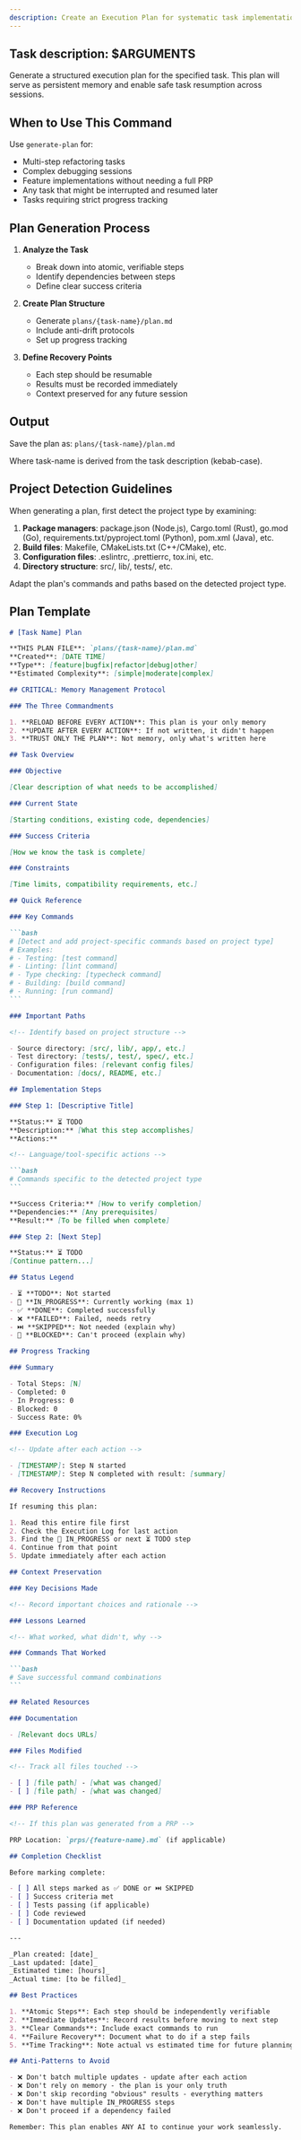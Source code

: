 ```yaml
---
description: Create an Execution Plan for systematic task implementation
---
```


## Task description: $ARGUMENTS

Generate a structured execution plan for the specified task. This plan will serve
as persistent memory and enable safe task resumption across sessions.

## When to Use This Command

Use `generate-plan` for:

- Multi-step refactoring tasks
- Complex debugging sessions
- Feature implementations without needing a full PRP
- Any task that might be interrupted and resumed later
- Tasks requiring strict progress tracking

## Plan Generation Process

1. **Analyze the Task**
   - Break down into atomic, verifiable steps
   - Identify dependencies between steps
   - Define clear success criteria

2. **Create Plan Structure**
   - Generate `plans/{task-name}/plan.md`
   - Include anti-drift protocols
   - Set up progress tracking

3. **Define Recovery Points**
   - Each step should be resumable
   - Results must be recorded immediately
   - Context preserved for any future session

## Output

Save the plan as: `plans/{task-name}/plan.md`

Where task-name is derived from the task description (kebab-case).

## Project Detection Guidelines

When generating a plan, first detect the project type by examining:

1. **Package managers**: package.json (Node.js), Cargo.toml (Rust), go.mod (Go),
   requirements.txt/pyproject.toml (Python), pom.xml (Java), etc.
2. **Build files**: Makefile, CMakeLists.txt (C++/CMake), etc.
3. **Configuration files**: .eslintrc, .prettierrc, tox.ini, etc.
4. **Directory structure**: src/, lib/, tests/, etc.

Adapt the plan's commands and paths based on the detected project type.

## Plan Template

````markdown
# [Task Name] Plan

**THIS PLAN FILE**: `plans/{task-name}/plan.md`
**Created**: [DATE TIME]
**Type**: [feature|bugfix|refactor|debug|other]
**Estimated Complexity**: [simple|moderate|complex]

## CRITICAL: Memory Management Protocol

### The Three Commandments

1. **RELOAD BEFORE EVERY ACTION**: This plan is your only memory
2. **UPDATE AFTER EVERY ACTION**: If not written, it didn't happen
3. **TRUST ONLY THE PLAN**: Not memory, only what's written here

## Task Overview

### Objective

[Clear description of what needs to be accomplished]

### Current State

[Starting conditions, existing code, dependencies]

### Success Criteria

[How we know the task is complete]

### Constraints

[Time limits, compatibility requirements, etc.]

## Quick Reference

### Key Commands

```bash
# [Detect and add project-specific commands based on project type]
# Examples:
# - Testing: [test command]
# - Linting: [lint command]
# - Type checking: [typecheck command]
# - Building: [build command]
# - Running: [run command]
```

### Important Paths

<!-- Identify based on project structure -->

- Source directory: [src/, lib/, app/, etc.]
- Test directory: [tests/, test/, spec/, etc.]
- Configuration files: [relevant config files]
- Documentation: [docs/, README, etc.]

## Implementation Steps

### Step 1: [Descriptive Title]

**Status:** ⏳ TODO
**Description:** [What this step accomplishes]
**Actions:**

<!-- Language/tool-specific actions -->

```bash
# Commands specific to the detected project type
```

**Success Criteria:** [How to verify completion]
**Dependencies:** [Any prerequisites]
**Result:** [To be filled when complete]

### Step 2: [Next Step]

**Status:** ⏳ TODO
[Continue pattern...]

## Status Legend

- ⏳ **TODO**: Not started
- 🔄 **IN_PROGRESS**: Currently working (max 1)
- ✅ **DONE**: Completed successfully
- ❌ **FAILED**: Failed, needs retry
- ⏭️ **SKIPPED**: Not needed (explain why)
- 🚫 **BLOCKED**: Can't proceed (explain why)

## Progress Tracking

### Summary

- Total Steps: [N]
- Completed: 0
- In Progress: 0
- Blocked: 0
- Success Rate: 0%

### Execution Log

<!-- Update after each action -->

- [TIMESTAMP]: Step N started
- [TIMESTAMP]: Step N completed with result: [summary]

## Recovery Instructions

If resuming this plan:

1. Read this entire file first
2. Check the Execution Log for last action
3. Find the 🔄 IN_PROGRESS or next ⏳ TODO step
4. Continue from that point
5. Update immediately after each action

## Context Preservation

### Key Decisions Made

<!-- Record important choices and rationale -->

### Lessons Learned

<!-- What worked, what didn't, why -->

### Commands That Worked

```bash
# Save successful command combinations
```

## Related Resources

### Documentation

- [Relevant docs URLs]

### Files Modified

<!-- Track all files touched -->

- [ ] [file path] - [what was changed]
- [ ] [file path] - [what was changed]

### PRP Reference

<!-- If this plan was generated from a PRP -->

PRP Location: `prps/{feature-name}.md` (if applicable)

## Completion Checklist

Before marking complete:

- [ ] All steps marked as ✅ DONE or ⏭️ SKIPPED
- [ ] Success criteria met
- [ ] Tests passing (if applicable)
- [ ] Code reviewed
- [ ] Documentation updated (if needed)

---

_Plan created: [date]_
_Last updated: [date]_
_Estimated time: [hours]_
_Actual time: [to be filled]_

## Best Practices

1. **Atomic Steps**: Each step should be independently verifiable
2. **Immediate Updates**: Record results before moving to next step
3. **Clear Commands**: Include exact commands to run
4. **Failure Recovery**: Document what to do if a step fails
5. **Time Tracking**: Note actual vs estimated time for future planning

## Anti-Patterns to Avoid

- ❌ Don't batch multiple updates - update after each action
- ❌ Don't rely on memory - the plan is your only truth
- ❌ Don't skip recording "obvious" results - everything matters
- ❌ Don't have multiple IN_PROGRESS steps
- ❌ Don't proceed if a dependency failed

Remember: This plan enables ANY AI to continue your work seamlessly.
````
